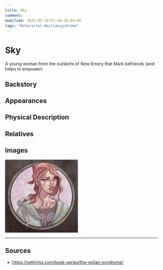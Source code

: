 ```yaml
---
title: Sky
comment: 
modified: 2025-03-31T21:40:10-04:00
tags: "#character #exliansyndrome"
---
```

# Sky

A young woman from the outskirts of New Emery that Mark befriends (and helps to empower)

## Backstory

## Appearances

## Physical Description

## Relatives

## Images

![](../../Attachments/Sky_1.png)

---
## Sources
- https://sethring.com/book-series/the-exlian-syndrome/